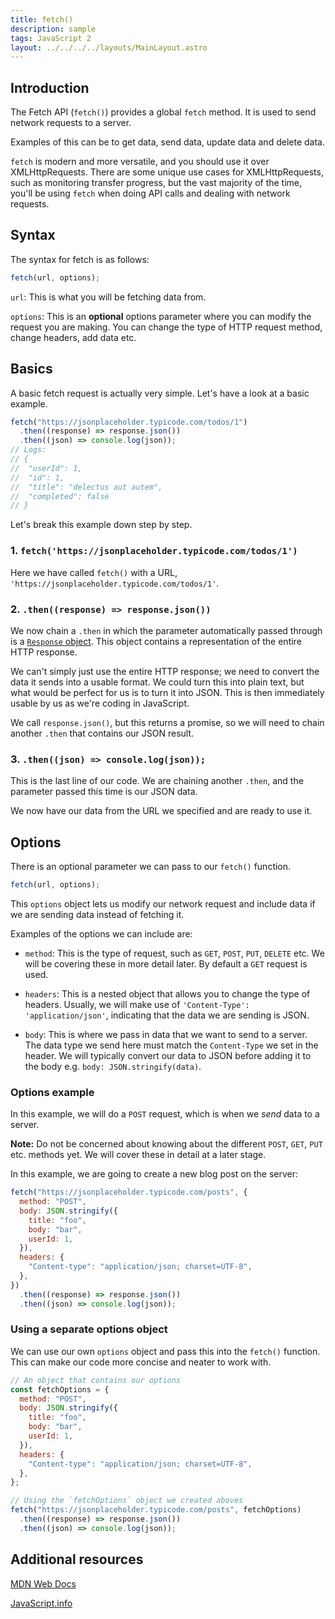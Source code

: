 ```yaml
---
title: fetch()
description: sample
tags: JavaScript 2
layout: ../../../../layouts/MainLayout.astro
---
```


## Introduction

The Fetch API (`fetch()`) provides a global `fetch` method. It is used to send network requests to a server.

Examples of this can be to get data, send data, update data and delete data.

`fetch` is modern and more versatile, and you should use it over XMLHttpRequests. There are some unique use cases for XMLHttpRequests, such as monitoring transfer progress, but the vast majority of the time, you'll be using `fetch` when doing API calls and dealing with network requests.

## Syntax

The syntax for fetch is as follows:

```js
fetch(url, options);
```

`url`: This is what you will be fetching data from.

`options`: This is an **optional** options parameter where you can modify the request you are making. You can change the type of HTTP request method, change headers, add data etc.

## Basics

A basic fetch request is actually very simple. Let's have a look at a basic example.

```js
fetch("https://jsonplaceholder.typicode.com/todos/1")
  .then((response) => response.json())
  .then((json) => console.log(json));
// Logs:
// {
// 	"userId": 1,
// 	"id": 1,
// 	"title": "delectus aut autem",
// 	"completed": false
// }
```

Let's break this example down step by step.

### 1. `fetch('https://jsonplaceholder.typicode.com/todos/1')`

Here we have called `fetch()` with a URL, `'https://jsonplaceholder.typicode.com/todos/1'`.

### 2. `.then((response) => response.json())`

We now chain a `.then` in which the parameter automatically passed through is a [`Response` object](https://developer.mozilla.org/en-US/docs/Web/API/Response). This object contains a representation of the entire HTTP response.

We can't simply just use the entire HTTP response; we need to convert the data it sends into a usable format. We could turn this into plain text, but what would be perfect for us is to turn it into JSON. This is then immediately usable by us as we're coding in JavaScript.

We call `response.json()`, but this returns a promise, so we will need to chain another `.then` that contains our JSON result.

### 3. `.then((json) => console.log(json));`

This is the last line of our code. We are chaining another `.then`, and the parameter passed this time is our JSON data.

We now have our data from the URL we specified and are ready to use it.

## Options

There is an optional parameter we can pass to our `fetch()` function.

```js
fetch(url, options);
```

This `options` object lets us modify our network request and include data if we are sending data instead of fetching it.

Examples of the options we can include are:

- `method`: This is the type of request, such as `GET`, `POST`, `PUT`, `DELETE` etc. We will be covering these in more detail later. By default a `GET` request is used.

- `headers`: This is a nested object that allows you to change the type of headers. Usually, we will make use of `'Content-Type': 'application/json'`, indicating that the data we are sending is JSON.

- `body`: This is where we pass in data that we want to send to a server. The data type we send here must match the `Content-Type` we set in the header. We will typically convert our data to JSON before adding it to the body e.g. `body: JSON.stringify(data)`.

### Options example

In this example, we will do a `POST` request, which is when we _send_ data to a server.

**Note:** Do not be concerned about knowing about the different `POST`, `GET`, `PUT` etc. methods yet. We will cover these in detail at a later stage.

In this example, we are going to create a new blog post on the server:

```js
fetch("https://jsonplaceholder.typicode.com/posts", {
  method: "POST",
  body: JSON.stringify({
    title: "foo",
    body: "bar",
    userId: 1,
  }),
  headers: {
    "Content-type": "application/json; charset=UTF-8",
  },
})
  .then((response) => response.json())
  .then((json) => console.log(json));
```

### Using a separate options object

We can use our own `options` object and pass this into the `fetch()` function. This can make our code more concise and neater to work with.

```js
// An object that contains our options
const fetchOptions = {
  method: "POST",
  body: JSON.stringify({
    title: "foo",
    body: "bar",
    userId: 1,
  }),
  headers: {
    "Content-type": "application/json; charset=UTF-8",
  },
};

// Using the `fetchOptions` object we created aboves
fetch("https://jsonplaceholder.typicode.com/posts", fetchOptions)
  .then((response) => response.json())
  .then((json) => console.log(json));
```

## Additional resources

[MDN Web Docs](https://developer.mozilla.org/en-US/docs/Web/API/Fetch_API/Using_Fetch)

[JavaScript.info](https://javascript.info/fetch)
